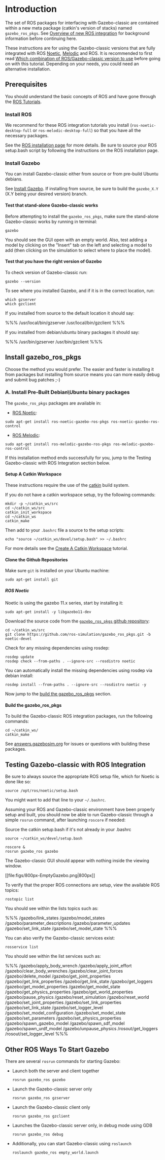 # Introduction

The set of ROS packages for interfacing with Gazebo-classic are contained within a
new meta package (catkin's version of stacks) named `gazebo_ros_pkgs`.
See [Overview of new ROS integration](/tutorials/?tut=ros_overview)
for background information before continuing here.

These instructions are for using the Gazebo-classic versions that are fully integrated
with ROS [Noetic](http://www.ros.org/wiki/noetic),
[Melodic](http://www.ros.org/wiki/melodic) and ROS.  It is recommended to first
read [Which combination of ROS/Gazebo-classic version to use](/tutorials/?tut=ros_wrapper_versions)
before going on with this tutorial. Depending on your needs, you could need an
alternative installation.

## Prerequisites

You should understand the basic concepts of ROS and have gone through the [ROS Tutorials](http://www.ros.org/wiki/ROS/Tutorials).

### Install ROS

We recommend for these ROS integration tutorials you install
(`ros-noetic-desktop-full` or `ros-melodic-desktop-full`) so
that you have all the necessary packages.

See the [ROS installation page](http://www.ros.org/wiki/ROS/Installation) for more details. Be sure to source your ROS setup.bash script by following the instructions on the ROS installation page.

### Install Gazebo

You can install Gazebo-classic either from source or from pre-build Ubuntu debians.

See [Install Gazebo](/tutorials?cat=install). If installing from source, be sure to build the `gazebo_X.Y` (X.Y being your desired version) branch.

#### Test that stand-alone Gazebo-classic works

Before attempting to install the `gazebo_ros_pkgs`, make sure the stand-alone Gazebo-classic works by running in terminal:

~~~
gazebo
~~~

You should see the GUI open with an empty world. Also, test adding a model by clicking on the "Insert" tab on the left and selecting a model to add (then clicking on the simulation to select where to place the model).

#### Test that you have the right version of Gazebo

To check version of Gazebo-classic run:

~~~
gazebo --version
~~~

To see where you installed Gazebo, and if it is in the correct location, run:

~~~
which gzserver
which gzclient
~~~

If you installed from source to the default location it should say:

%%%
/usr/local/bin/gzserver
/usr/local/bin/gzclient
%%%

If you installed from debian/ubuntu binary packages it should say:

%%%
/usr/bin/gzserver
/usr/bin/gzclient
%%%

## Install gazebo\_ros\_pkgs

Choose the method you would prefer. The easier and faster is installing it from
packages but installing from source means you can more easily debug and submit
bug patches ;-)

### A. Install Pre-Built Debian\Ubuntu binary packages

The `gazebo_ros_pkgs` packages are available in:

* [ROS Noetic](http://ros.org/wiki/noetic):

~~~
sudo apt-get install ros-noetic-gazebo-ros-pkgs ros-noetic-gazebo-ros-control
~~~

* [ROS Melodic](http://ros.org/wiki/melodic):

~~~
sudo apt-get install ros-melodic-gazebo-ros-pkgs ros-melodic-gazebo-ros-control
~~~

If this installation method ends successfully for you, jump to the Testing Gazebo-classic with ROS Integration section below.

#### Setup A Catkin Workspace

These instructions require the use of the [catkin](http://www.ros.org/wiki/catkin) build system.

If you do not have a catkin workspace setup, try the following commands:

~~~
mkdir -p ~/catkin_ws/src
cd ~/catkin_ws/src
catkin_init_workspace
cd ~/catkin_ws
catkin_make
~~~

Then add to your `.bashrc` file a source to the setup scripts:

~~~
echo "source ~/catkin_ws/devel/setup.bash" >> ~/.bashrc
~~~

For more details see the [Create A Catkin Workspace](http://www.ros.org/wiki/catkin/Tutorials/create_a_workspace) tutorial.

#### Clone the Github Repositories

Make sure `git` is installed on your Ubuntu machine:

~~~
sudo apt-get install git
~~~

##### ROS Noetic

Noetic is using the gazebo 11.x series, start by installing it:

~~~
sudo apt-get install -y libgazebo11-dev
~~~

Download the source code from the [`gazebo_ros_pkgs` github repository](https://github.com/ros-simulation/gazebo_ros_pkgs):

~~~
cd ~/catkin_ws/src
git clone https://github.com/ros-simulation/gazebo_ros_pkgs.git -b noetic-devel
~~~

Check for any missing dependencies using rosdep:

~~~
rosdep update
rosdep check --from-paths . --ignore-src --rosdistro noetic
~~~

You can automatically install the missing dependencies using rosdep via debian install:

~~~
rosdep install --from-paths . --ignore-src --rosdistro noetic -y
~~~

Now jump to the [build the gazebo\_ros\_pkgs](#Buildthegazebo_ros_pkgs) section.

#### Build the gazebo\_ros\_pkgs

To build the Gazebo-classic ROS integration packages, run the following commands:

~~~
cd ~/catkin_ws/
catkin_make
~~~

See [answers.gazebosim.org](http://answers.gazebosim.org/questions/) for issues or questions with building these packages.

## Testing Gazebo-classic with ROS Integration

Be sure to always source the appropriate ROS setup file, which for Noetic is done like so:

~~~
source /opt/ros/noetic/setup.bash
~~~

You might want to add that line to your `~/.bashrc`.

Assuming your ROS and Gazebo-classic environment have been properly setup and built, you should now be able to run Gazebo-classic through a simple `rosrun` command, after launching `roscore` if needed:

Source the catkin setup.bash if it's not already in your .bashrc

~~~
source ~/catkin_ws/devel/setup.bash
~~~

~~~
roscore &
rosrun gazebo_ros gazebo
~~~

The Gazebo-classic GUI should appear with nothing inside the viewing window.

[[file:figs/800px-EmptyGazebo.png|800px]]

To verify that the proper ROS connections are setup, view the available ROS topics:

~~~
rostopic list
~~~

You should see within the lists topics such as:

%%%
/gazebo/link_states
/gazebo/model_states
/gazebo/parameter_descriptions
/gazebo/parameter_updates
/gazebo/set_link_state
/gazebo/set_model_state
%%%

You can also verify the Gazebo-classic services exist:

~~~
rosservice list
~~~

You should see within the list services such as:

%%%
/gazebo/apply_body_wrench
/gazebo/apply_joint_effort
/gazebo/clear_body_wrenches
/gazebo/clear_joint_forces
/gazebo/delete_model
/gazebo/get_joint_properties
/gazebo/get_link_properties
/gazebo/get_link_state
/gazebo/get_loggers
/gazebo/get_model_properties
/gazebo/get_model_state
/gazebo/get_physics_properties
/gazebo/get_world_properties
/gazebo/pause_physics
/gazebo/reset_simulation
/gazebo/reset_world
/gazebo/set_joint_properties
/gazebo/set_link_properties
/gazebo/set_link_state
/gazebo/set_logger_level
/gazebo/set_model_configuration
/gazebo/set_model_state
/gazebo/set_parameters
/gazebo/set_physics_properties
/gazebo/spawn_gazebo_model
/gazebo/spawn_sdf_model
/gazebo/spawn_urdf_model
/gazebo/unpause_physics
/rosout/get_loggers
/rosout/set_logger_level
%%%

## Other ROS Ways To Start Gazebo

There are several `rosrun` commands for starting Gazebo:

* Launch both the server and client together

    ~~~
    rosrun gazebo_ros gazebo
    ~~~

* Launch the Gazebo-classic server only

    ~~~
    rosrun gazebo_ros gzserver
    ~~~

* Launch the Gazebo-classic client only

    ~~~
    rosrun gazebo_ros gzclient
    ~~~

* Launches the Gazebo-classic server only, in debug mode using GDB

    ~~~
    rosrun gazebo_ros debug
    ~~~

* Additionally, you can start Gazebo-classic using `roslaunch`

    ~~~
    roslaunch gazebo_ros empty_world.launch
    ~~~
